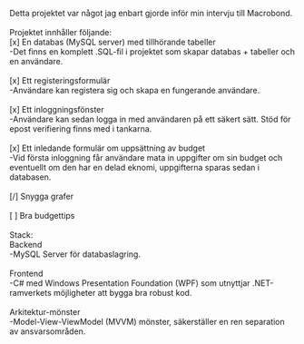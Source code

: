 Detta projektet var något jag enbart gjorde inför min intervju till Macrobond.<br />
<br />
Projektet innhåller följande:
<br />
[x] En databas (MySQL server) med tillhörande tabeller<br />
-Det finns en komplett .SQL-fil i projektet som skapar databas + tabeller och en användare.  <br />
<br />
[x] Ett registeringsformulär<br />
-Användare kan registera sig och skapa en fungerande användare. <br />
<br />
[x] Ett inloggningsfönster<br />
-Användare kan sedan logga in med användaren på ett säkert sätt. Stöd för epost verifiering finns med i tankarna. <br />
<br />
[x] Ett inledande formulär om uppsättning av budget<br />
-Vid första inloggning får användare mata in uppgifter om sin budget och eventuellt om den har en delad eknomi, uppgifterna sparas sedan i databasen. <br />
<br />
[/] Snygga grafer<br />
<br />
[ ] Bra budgettips<br />
<br />
Stack: <br />
Backend<br />
-MySQL Server för databaslagring. <br />
<br />
Frontend<br />
-C# med Windows Presentation Foundation (WPF) som utnyttjar .NET-ramverkets möjligheter att bygga bra robust kod. <br />
<br />
Arkitektur-mönster<br />
-Model-View-ViewModel (MVVM) mönster, säkerställer en ren separation av ansvarsområden.
